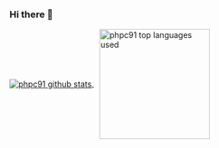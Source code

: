 ### Hi there 👋

<!--
**phpc91/phpc91** is a ✨ _special_ ✨ repository because its `README.md` (this file) appears on your GitHub profile.

Here are some ideas to get you started:

- 🔭 I’m currently working on ...
- 🌱 I’m currently learning ...
- 👯 I’m looking to collaborate on ...
- 🤔 I’m looking for help with ...
- 💬 Ask me about ...
- 📫 How to reach me: ...
- 😄 Pronouns: ...
- ⚡ Fun fact: ...
-->

<a href="https://phpc91-github-readme-stats.vercel.app">
  <img align="center" src="https://phpc91-github-readme-stats.vercel.app/api?username=phpc91&show_icons=true&theme=merko&include_all_commits=true&count_private=true" alt="phpc91 github stats" />
</a>
<a href="https://phpc91-github-readme-stats.vercel.app" style="margin-left: 10px">
  <img align="center" src="https://phpc91-github-readme-stats.vercel.app/api/top-langs/?username=phpc91&theme=merko&layout=compact&hide=tsql,php" alt="phpc91 top languages used" style="height: 195px;" />
</a>
